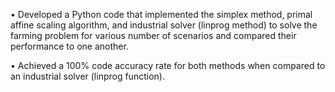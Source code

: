 • Developed a Python code that implemented the simplex method, primal affine scaling algorithm, and industrial solver (linprog method) to solve the farming problem for various number of scenarios and compared their performance to one another.

• Achieved a 100% code accuracy rate for both methods when compared to an industrial solver (linprog function).
